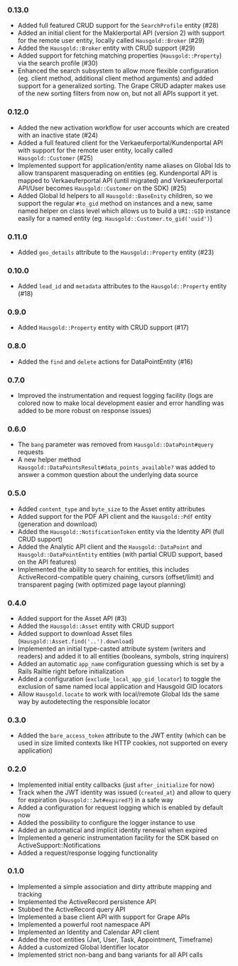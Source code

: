 ### 0.13.0

* Added full featured CRUD support for the `SearchProfile` entity (#28)
* Added an initial client for the Maklerportal API (version 2) with
  support for the remote user entity, locally called `Hausgold::Broker` (#29)
* Added the `Hausgold::Broker` entity with CRUD support (#29)
* Added support for fetching matching properties (`Hausgold::Property`)
  via the search profile (#30)
* Enhanced the search subsystem to allow more flexible configuration (eg.
  client method, additional client method arguments) and added support for a
  generalized sorting. The Grape CRUD adapter makes use of the new sorting
  filters from now on, but not all APIs support it yet.

### 0.12.0

* Added the new activation workflow for user accounts which are created
  with an inactive state (#24)
* Added a full featured client for the Verkaeuferportal/Kundenportal API with
  support for the remote user entity, locally called `Hausgold::Customer` (#25)
* Implemented support for application/entity name aliases on Global Ids to
  allow transparent masquerading on entities (eg. Kundenportal API is mapped to
  Verkaeuferportal API (until migrated) and Verkaeuferportal API/User becomes
  `Hausgold::Customer` on the SDK) (#25)
* Added Global Id helpers to all `Hausgold::BaseEnity` children, so we support
  the regular `#to_gid` method on instances and a new, same named helper on
  class level which allows us to build a `URI::GID` instance easily for a named
  entity (eg. `Hausgold::Customer.to_gid('uuid')`)

### 0.11.0

* Added `geo_details` attribute to the `Hausgold::Property`
  entity (#23)

### 0.10.0

* Added `lead_id` and `metadata` attributes to the `Hausgold::Property`
  entity (#18)

### 0.9.0

* Added `Hausgold::Property` entity with CRUD support (#17)

### 0.8.0

* Added the `find` and `delete` actions for DataPointEntity (#16)

### 0.7.0

* Improved the instrumentation and request logging facility (logs are colored
  now to make local development easier and error handling was added to be more
  robust on response issues)

### 0.6.0

* The `bang` parameter was removed from `Hausgold::DataPoint#query` requests
* A new helper method `Hausgold::DataPointsResult#data_points_available?` was
  added to answer a common question about the underlying data source

### 0.5.0

* Added `content_type` and `byte_size` to the Asset entity attributes
* Added support for the PDF API client and the `Hausgold::Pdf` entity
  (generation and download)
* Added the `Hausgold::NotificationToken` entity via the Identity API
  (full CRUD support)
* Added the Analytic API client and the `Hausgold::DataPoint` and
  `Hausgold::DataPointEntity` entities (with partial CRUD support,
  based on the API features)
* Implemented the ability to search for entities, this includes
  ActiveRecord-compatible query chaining, cursors (offset/limit) and
  transparent paging (with optimized page layout planning)

### 0.4.0

* Added support for the Asset API (#3)
* Added the `Hausgold::Asset` entity with CRUD support
* Added support to download Asset files (`Hausgold::Asset.find('..').download`)
* Implemented an initial type-casted attribute system (writers and readers)
  and added it to all entities (booleans, symbols, string inquirers)
* Added an automatic `app_name` configuration guessing which is set by a Rails
  Railtie right before initialization
* Added a configuration (`exclude_local_app_gid_locator`) to toggle the
  exclusion of same named local application and Hausgold GID locators
* Allow `Hausgold.locate` to work with local/remote Global Ids the same way by
  autodetecting the responsible locator

### 0.3.0

* Added the `bare_access_token` attribute to the JWT entity (which can be
  used in size limited contexts like HTTP cookies, not supported on every
  application)

### 0.2.0

* Implemented initial entity callbacks (just `after_initialize` for now)
* Track when the JWT identity was issued (`created_at`)
  and allow to query for expiration (`Hausgold::Jwt#expired?`) in a safe way
* Added a configuration for request logging which is enabled by default now
* Added the possibility to configure the logger instance to use
* Added an automatical and implicit identity renewal when expired
* Implemented a generic instrumentation facility for the SDK
  based on ActiveSupport::Notifications
* Added a request/response logging functionality

### 0.1.0

* Implemented a simple association and dirty attribute mapping and tracking
* Implemented the ActiveRecord persistence API
* Stubbed the ActiveRecord query API
* Implemented a base client API with support for Grape APIs
* Implemented a powerful root namespace API
* Implemented an Identity and Calendar API client
* Added the root entities (Jwt, User, Task, Appointment, Timeframe)
* Added a customized Global Identifier locator
* Implemented strict non-bang and bang variants for all API calls
